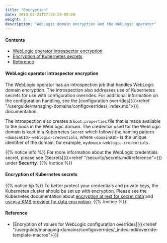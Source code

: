```yaml
---
title: "Encryption"
date: 2019-02-23T17:36:29-05:00
weight: 3
description: "WebLogic domain encryption and the WebLogic operator"
---
```

#### Contents

* [WebLogic operator introspector encryption](#weblogic-operator-introspector-encryption")
* [Encryption of Kubernetes secrets](#encryption-of-kubernetes-secrets")
* [Reference](#reference)

#### WebLogic operator introspector encryption

The WebLogic operator has an introspection job that handles WebLogic domain encryption.
The introspection also addresses use of Kubernetes secrets for use with configuration overrides.
For additional information on the configuration handling, see the
[configuration overrides]({{<relref "/userguide/managing-domains/configoverrides/_index.md">}})
documentation.

The introspection also creates a `boot.properties` file that is made available
to the pods in the WebLogic domain. The credential used for the
WebLogic domain is kept in a Kubernetes `Secret` which follows the naming pattern
`<domainUID>-weblogic-credentials`, where `<domainUID>` is
the unique identifier of the domain, for example, `mydomain-weblogic-credentials`.

{{% notice info %}}
For more information about the WebLogic credentials secret, please see [Secrets]({{<relref "/security/secrets.md#reference">}})
under **Security**.
{{% /notice %}}

#### Encryption of Kubernetes secrets

{{% notice tip %}}
To better protect your credentials and private keys, the Kubernetes cluster should be set up with encryption.
Please see the Kubernetes documentation about
[encryption at rest for secret data](https://kubernetes.io/docs/tasks/administer-cluster/encrypt-data/)
and [using a KMS provider for data encryption](https://kubernetes.io/docs/tasks/administer-cluster/kms-provider/).
{{% /notice %}}

#### Reference
* [Encryption of values for WebLogic configuration overrides]({{<relref "/userguide/managing-domains/configoverrides/_index.md#override-template-macros">}})
